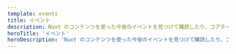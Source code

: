 ```yaml
---
template: events
title: イベント
description: Nuxt のコンテンツを使った今後のイベントを見つけて購読したり、コアチームやコミュニティによる過去の講演を見たりすることができます。
heroTitle: 'イベント'
heroDescription: 'Nuxt のコンテンツを使った今後のイベントを見つけて購読したり、コアチームやコミュニティによる過去の講演を見たりすることができます。'
---
```

